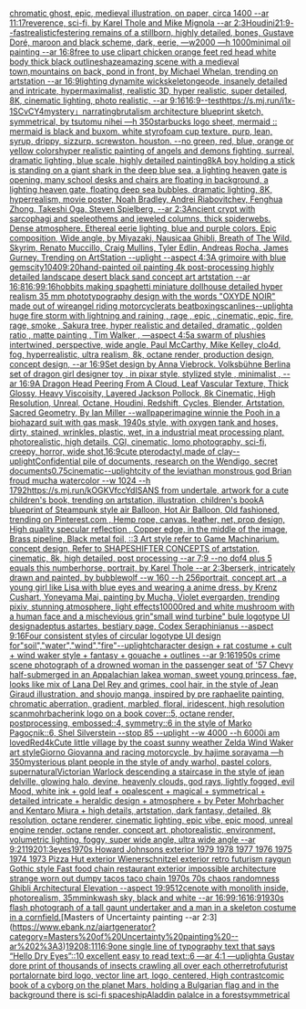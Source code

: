 [chromatic ghost, epic, medieval illustration, on paper, circa 1400 --ar 11:17](https://www.ebank.nz/aiartgenerator?category=chromatic%20ghost%2C%20epic%2C%20medieval%20illustration%2C%20on%20paper%2C%20circa%201400%20--ar%2011%3A17)[reverence, sci-fi, by Karel Thole and Mike Mignola --ar 2:3](https://www.ebank.nz/aiartgenerator?category=reverence%2C%20sci-fi%2C%20by%20Karel%20Thole%20and%20Mike%20Mignola%20--ar%202%3A3)[Houdini](https://www.ebank.nz/aiartgenerator?category=Houdini)[21:9](https://www.ebank.nz/aiartgenerator?category=21%3A9)[--fast](https://www.ebank.nz/aiartgenerator?category=--fast)[realistic](https://www.ebank.nz/aiartgenerator?category=realistic)[festering remains of a stillborn, highly detailed, bones, Gustave Doré, maroon and black scheme, dark, eerie, —w2000 —h 1000](https://www.ebank.nz/aiartgenerator?category=festering%20remains%20of%20a%20stillborn%2C%20highly%20detailed%2C%20bones%2C%20Gustave%20Dor%C3%A9%2C%20maroon%20and%20black%20scheme%2C%20dark%2C%20eerie%2C%20%E2%80%94w2000%20%E2%80%94h%201000)[minimal oil painting --ar 16:8](https://www.ebank.nz/aiartgenerator?category=minimal%20oil%20painting%20--ar%2016%3A8)[free to use clipart chicken orange feet red head white body thick black outlines](https://www.ebank.nz/aiartgenerator?category=free%20to%20use%20clipart%20chicken%20orange%20feet%20red%20head%20white%20body%20thick%20black%20outlines)[haze](https://www.ebank.nz/aiartgenerator?category=haze)[amazing scene with a medieval town,mountains on back, pond in front, by Michael Whelan, trending on artstation --ar 16:9](https://www.ebank.nz/aiartgenerator?category=amazing%20scene%20with%20a%20medieval%20town%2Cmountains%20on%20back%2C%20pond%20in%20front%2C%20by%20Michael%20Whelan%2C%20trending%20on%20artstation%20--ar%2016%3A9)[](https://www.ebank.nz/aiartgenerator?category=)[lighting dynamite wick](https://www.ebank.nz/aiartgenerator?category=lighting%20dynamite%20wick)[skeleton](https://www.ebank.nz/aiartgenerator?category=skeleton)[geode, insanely detailed and intricate, hypermaximalist, realistic 3D, hyper realistic, super detailed, 8K, cinematic lighting, photo realistic,  --ar 9:16](https://www.ebank.nz/aiartgenerator?category=geode%2C%20insanely%20detailed%20and%20intricate%2C%20hypermaximalist%2C%20realistic%203D%2C%20hyper%20realistic%2C%20super%20detailed%2C%208K%2C%20cinematic%20lighting%2C%20photo%20realistic%2C%20%20--ar%209%3A16)[16:9](https://www.ebank.nz/aiartgenerator?category=16%3A9)[](https://www.ebank.nz/aiartgenerator?category=)[--test](https://www.ebank.nz/aiartgenerator?category=--test)[<https://s.mj.run/i1x-1SCvCY4>](https://www.ebank.nz/aiartgenerator?category=%3Chttps%3A//s.mj.run/i1x-1SCvCY4%3E)[mystery」](https://www.ebank.nz/aiartgenerator?category=mystery%E3%80%8D)[narrating](https://www.ebank.nz/aiartgenerator?category=narrating)[brutalism architecture blueprint sketch, symmetrical, by tsutomu nihei —h 350](https://www.ebank.nz/aiartgenerator?category=brutalism%20architecture%20blueprint%20sketch%2C%20symmetrical%2C%20by%20tsutomu%20nihei%20%E2%80%94h%20350)[starbucks logo sheet, mermaid :: mermaid is black and buxom. white styrofoam cup texture. purp, lean, syrup, drippy, sizzurp. screwston. houston. --no green, red, blue, orange or yellow colors](https://www.ebank.nz/aiartgenerator?category=starbucks%20logo%20sheet%2C%20mermaid%20%3A%3A%20mermaid%20is%20black%20and%20buxom.%20white%20styrofoam%20cup%20texture.%20purp%2C%20lean%2C%20syrup%2C%20drippy%2C%20sizzurp.%20screwston.%20houston.%20--no%20green%2C%20red%2C%20blue%2C%20orange%20or%20yellow%20colors)[hyper realistic painting of angels and demons fighting, surreal, dramatic lighting, blue scale, highly detailed painting](https://www.ebank.nz/aiartgenerator?category=hyper%20realistic%20painting%20of%20angels%20and%20demons%20fighting%2C%20surreal%2C%20dramatic%20lighting%2C%20blue%20scale%2C%20highly%20detailed%20painting)[8k](https://www.ebank.nz/aiartgenerator?category=8k)[A boy holding a stick is standing on a giant shark in the deep blue sea, a lighting heaven gate is opening, many school desks and chairs are floating in background, a lighting heaven gate, floating deep sea bubbles, dramatic lighting, 8K, hyperrealism, movie poster, Noah Bradley, Andrei Riabovitchev, Fenghua Zhong, Takeshi Oga, Steven Spielberg, --ar 2:3](https://www.ebank.nz/aiartgenerator?category=A%20boy%20holding%20a%20stick%20is%20standing%20on%20a%20giant%20shark%20in%20the%20deep%20blue%20sea%2C%20a%20lighting%20heaven%20gate%20is%20opening%2C%20many%20school%20desks%20and%20chairs%20are%20floating%20in%20background%2C%20a%20lighting%20heaven%20gate%2C%20floating%20deep%20sea%20bubbles%2C%20dramatic%20lighting%2C%208K%2C%20hyperrealism%2C%20movie%20poster%2C%20Noah%20Bradley%2C%20Andrei%20Riabovitchev%2C%20Fenghua%20Zhong%2C%20Takeshi%20Oga%2C%20Steven%20Spielberg%2C%20--ar%202%3A3)[Ancient crypt with sarcophagi and speleothems and jeweled columns, thick spiderwebs. Dense atmosphere. Ethereal eerie lighting, blue and purple colors. Epic composition, Wide angle, by Miyazaki, Nausicaa Ghibli, Breath of The Wild, Skyrim, Renato Muccillo, Craig Mullins, Tyler Edlin, Andreas Rocha, James Gurney. Trending on ArtStation --uplight  --aspect 4:3](https://www.ebank.nz/aiartgenerator?category=Ancient%20crypt%20with%20sarcophagi%20and%20speleothems%20and%20jeweled%20columns%2C%20thick%20spiderwebs.%20Dense%20atmosphere.%20Ethereal%20eerie%20lighting%2C%20blue%20and%20purple%20colors.%20Epic%20composition%2C%20Wide%20angle%2C%20by%20Miyazaki%2C%20Nausicaa%20Ghibli%2C%20Breath%20of%20The%20Wild%2C%20Skyrim%2C%20Renato%20Muccillo%2C%20Craig%20Mullins%2C%20Tyler%20Edlin%2C%20Andreas%20Rocha%2C%20James%20Gurney.%20Trending%20on%20ArtStation%20--uplight%20%20--aspect%204%3A3)[A grimoire with blue gems](https://www.ebank.nz/aiartgenerator?category=A%20grimoire%20with%20blue%20gems)[city](https://www.ebank.nz/aiartgenerator?category=city)[1040](https://www.ebank.nz/aiartgenerator?category=1040)[9:20](https://www.ebank.nz/aiartgenerator?category=9%3A20)[hand-painted oil painting 4k post-processing highly detailed landscape desert black sand concept art artstation --ar 16:8](https://www.ebank.nz/aiartgenerator?category=hand-painted%20oil%20painting%204k%20post-processing%20highly%20detailed%20landscape%20desert%20black%20sand%20concept%20art%20artstation%20--ar%2016%3A8)[16:9](https://www.ebank.nz/aiartgenerator?category=16%3A9)[9:16](https://www.ebank.nz/aiartgenerator?category=9%3A16)[hobbits making spaghetti miniature dollhouse detailed hyper realism 35 mm photo](https://www.ebank.nz/aiartgenerator?category=hobbits%20making%20spaghetti%20miniature%20dollhouse%20detailed%20hyper%20realism%2035%20mm%20photo)[typography design with the words "OXYDE NOIR" made out of wire](https://www.ebank.nz/aiartgenerator?category=typography%20design%20with%20the%20words%20%22OXYDE%20NOIR%22%20made%20out%20of%20wire)[angel riding motorcycle](https://www.ebank.nz/aiartgenerator?category=angel%20riding%20motorcycle)[rats beatboxing](https://www.ebank.nz/aiartgenerator?category=rats%20beatboxing)[scanlines](https://www.ebank.nz/aiartgenerator?category=scanlines)[--uplight](https://www.ebank.nz/aiartgenerator?category=--uplight)[a huge fire storm with lightning and raining , rage , epic , cinematic, epic, fire, rage, smoke , Sakura tree, hyper realistic and detailed, dramatic , golden ratio , matte painting , Tim Walker , —aspect 4:5](https://www.ebank.nz/aiartgenerator?category=a%20huge%20fire%20storm%20with%20lightning%20and%20raining%20%2C%20rage%20%2C%20epic%20%2C%20cinematic%2C%20epic%2C%20fire%2C%20rage%2C%20smoke%20%2C%20Sakura%20tree%2C%20hyper%20realistic%20and%20detailed%2C%20dramatic%20%2C%20golden%20ratio%20%2C%20matte%20painting%20%2C%20Tim%20Walker%20%2C%20%E2%80%94aspect%204%3A5)[a swarm of plushies intertwined, perspective, wide angle, Paul McCarthy, Mike Kelley, clo4d, fog, hyperrealistic, ultra realism, 8k, octane render, production design, concept design, --ar 16:9](https://www.ebank.nz/aiartgenerator?category=a%20swarm%20of%20plushies%20intertwined%2C%20perspective%2C%20wide%20angle%2C%20Paul%20McCarthy%2C%20Mike%20Kelley%2C%20clo4d%2C%20fog%2C%20hyperrealistic%2C%20ultra%20realism%2C%208k%2C%20octane%20render%2C%20production%20design%2C%20concept%20design%2C%20--ar%2016%3A9)[Set design by Anna Viebrock. Volksbühne Berlin](https://www.ebank.nz/aiartgenerator?category=Set%20design%20by%20Anna%20Viebrock.%20Volksb%C3%BChne%20Berlin)[a set of dragon girl designer toy , in pixar style, stylized style , minimalist , --ar 16:9](https://www.ebank.nz/aiartgenerator?category=a%20set%20of%20dragon%20girl%20designer%20toy%20%2C%20in%20pixar%20style%2C%20stylized%20style%20%2C%20minimalist%20%2C%20--ar%2016%3A9)[A Dragon Head Peering From A Cloud, Leaf Vascular Texture, Thick Glossy, Heavy Viscoisity, Layered Jackson Pollock, 8k Cinematic, High Resolution, Unreal, Octane, Houdini, Redshift, Cycles, Blender, Artstation, Sacred Geometry, By Ian Miller --wallpaper](https://www.ebank.nz/aiartgenerator?category=A%20Dragon%20Head%20Peering%20From%20A%20Cloud%2C%20Leaf%20Vascular%20Texture%2C%20Thick%20Glossy%2C%20Heavy%20Viscoisity%2C%20Layered%20Jackson%20Pollock%2C%208k%20Cinematic%2C%20High%20Resolution%2C%20Unreal%2C%20Octane%2C%20Houdini%2C%20Redshift%2C%20Cycles%2C%20Blender%2C%20Artstation%2C%20Sacred%20Geometry%2C%20By%20Ian%20Miller%20--wallpaper)[imagine winnie the Pooh in a biohazard suit with gas mask, 1940s style, with oxygen tank and hoses, dirty, stained, wrinkles, plastic, wet, in a industrial meat processing plant, photorealistic, high details, CGI, cinematic, lomo photography, sci-fi, creepy, horror, wide shot,](https://www.ebank.nz/aiartgenerator?category=imagine%20winnie%20the%20Pooh%20in%20a%20biohazard%20suit%20with%20gas%20mask%2C%201940s%20style%2C%20with%20oxygen%20tank%20and%20hoses%2C%20dirty%2C%20stained%2C%20wrinkles%2C%20plastic%2C%20wet%2C%20in%20a%20industrial%20meat%20processing%20plant%2C%20photorealistic%2C%20high%20details%2C%20CGI%2C%20cinematic%2C%20lomo%20photography%2C%20sci-fi%2C%20creepy%2C%20horror%2C%20wide%20shot%2C)[16:9](https://www.ebank.nz/aiartgenerator?category=16%3A9)[cute pterodactyl,made of clay](https://www.ebank.nz/aiartgenerator?category=cute%20pterodactyl%2Cmade%20of%20clay)[--uplight](https://www.ebank.nz/aiartgenerator?category=--uplight)[Confidential pile of documents, research on the Wendigo, secret documents](https://www.ebank.nz/aiartgenerator?category=Confidential%20pile%20of%20documents%2C%20research%20on%20the%20Wendigo%2C%20secret%20documents)[0.75](https://www.ebank.nz/aiartgenerator?category=0.75)[cinematic](https://www.ebank.nz/aiartgenerator?category=cinematic)[--uplight](https://www.ebank.nz/aiartgenerator?category=--uplight)[city of the leviathan monstrous god Brian froud mucha watercolor --w 1024 --h 1792](https://www.ebank.nz/aiartgenerator?category=city%20of%20the%20leviathan%20monstrous%20god%20Brian%20froud%20mucha%20watercolor%20--w%201024%20--h%201792)[<https://s.mj.run/kOGKVfccYdI>](https://www.ebank.nz/aiartgenerator?category=%3Chttps%3A//s.mj.run/kOGKVfccYdI%3E)[SANS from undertale, artwork for a cute children's book, trending on artstation, illustration, children's book](https://www.ebank.nz/aiartgenerator?category=SANS%20from%20undertale%2C%20artwork%20for%20a%20cute%20children%27s%20book%2C%20trending%20on%20artstation%2C%20illustration%2C%20children%27s%20book)[A blueprint of Steampunk style air Balloon,  Hot Air Balloon, Old fashioned, trending on Pinterest.com  , Hemp rope, canvas, leather, net, prop design, High quality specular reflection , Copper  edge, in the middle of the image, Brass pipeline,  Black metal foil,  ::3  Art style refer to Game Machinarium.  concept design, Refer to SHAPESHIFTER CONCEPTS  of artstation, cinematic,  8k, high detailed,  post processing    --ar 7:9   --no dof](https://www.ebank.nz/aiartgenerator?category=A%20blueprint%20of%20Steampunk%20style%20air%20Balloon%2C%20%20Hot%20Air%20Balloon%2C%20Old%20fashioned%2C%20trending%20on%20Pinterest.com%20%20%2C%20Hemp%20rope%2C%20canvas%2C%20leather%2C%20net%2C%20prop%20design%2C%20High%20quality%20specular%20reflection%20%2C%20Copper%20%20edge%2C%20in%20the%20middle%20of%20the%20image%2C%20Brass%20pipeline%2C%20%20Black%20metal%20foil%2C%20%20%3A%3A3%20%20Art%20style%20refer%20to%20Game%20Machinarium.%20%20concept%20design%2C%20Refer%20to%20SHAPESHIFTER%20CONCEPTS%20%20of%20artstation%2C%20cinematic%2C%20%208k%2C%20high%20detailed%2C%20%20post%20processing%20%20%20%20--ar%207%3A9%20%20%20--no%20dof)[4 plus 5 equals this number](https://www.ebank.nz/aiartgenerator?category=4%20plus%205%20equals%20this%20number)[horse, portrait, by Karel Thole --ar 2:3](https://www.ebank.nz/aiartgenerator?category=horse%2C%20portrait%2C%20by%20Karel%20Thole%20--ar%202%3A3)[berserk, intricately drawn and painted, by bubblewolf --w 160 --h 256](https://www.ebank.nz/aiartgenerator?category=berserk%2C%20intricately%20drawn%20and%20painted%2C%20by%20bubblewolf%20--w%20160%20--h%20256)[portrait, concept art , a young girl like Lisa with blue eyes and wearing a anime dress, by Krenz Cushart, Yoneyama Mai, painting by Mucha, Violet evergarden, trending pixiv, stunning atmosphere, light effects](https://www.ebank.nz/aiartgenerator?category=portrait%2C%20concept%20art%20%2C%20a%20young%20girl%20like%20Lisa%20with%20blue%20eyes%20and%20wearing%20a%20anime%20dress%2C%20by%20Krenz%20Cushart%2C%20Yoneyama%20Mai%2C%20painting%20by%20Mucha%2C%20Violet%20evergarden%2C%20trending%20pixiv%2C%20stunning%20atmosphere%2C%20light%20effects)[10000](https://www.ebank.nz/aiartgenerator?category=10000)[red and white mushroom with a human face and a mischevious grin](https://www.ebank.nz/aiartgenerator?category=red%20and%20white%20mushroom%20with%20a%20human%20face%20and%20a%20mischevious%20grin)["small wind turbine" bule logotype UI design](https://www.ebank.nz/aiartgenerator?category=%22small%20wind%20turbine%22%20bule%20logotype%20UI%20design)[adeptus astartes, bestiary page, Codex Seraphinianus --aspect 9:16](https://www.ebank.nz/aiartgenerator?category=adeptus%20astartes%2C%20bestiary%20page%2C%20Codex%20Seraphinianus%20--aspect%209%3A16)[Four consistent styles of circular logotype UI design for"soil","water","wind","fire"](https://www.ebank.nz/aiartgenerator?category=Four%20consistent%20styles%20of%20circular%20logotype%20UI%20design%20for%22soil%22%2C%22water%22%2C%22wind%22%2C%22fire%22)[--uplight](https://www.ebank.nz/aiartgenerator?category=--uplight)[character design + rat costume + cult + wind waker style + fantasy + gouache + outlines --ar 9:16](https://www.ebank.nz/aiartgenerator?category=character%20design%20%2B%20rat%20costume%20%2B%20cult%20%2B%20wind%20waker%20style%20%2B%20fantasy%20%2B%20gouache%20%2B%20outlines%20--ar%209%3A16)[1950s crime scene photograph of a drowned woman in the passenger seat of '57 Chevy half-submerged in an Appalachian lake](https://www.ebank.nz/aiartgenerator?category=1950s%20crime%20scene%20photograph%20of%20a%20drowned%20woman%20in%20the%20passenger%20seat%20of%20%2757%20Chevy%20half-submerged%20in%20an%20Appalachian%20lake)[a woman, sweet young princess, fae, looks like mix of Lana Del Rey and grimes, cool hair, in the style of Jean Giraud illustration, and shoujo manga, inspired by pre raphaelite painting, chromatic aberration, gradient, marbled, floral, iridescent, high resolution scan](https://www.ebank.nz/aiartgenerator?category=a%20woman%2C%20sweet%20young%20princess%2C%20fae%2C%20looks%20like%20mix%20of%20Lana%20Del%20Rey%20and%20grimes%2C%20cool%20hair%2C%20in%20the%20style%20of%20Jean%20Giraud%20illustration%2C%20and%20shoujo%20manga%2C%20inspired%20by%20pre%20raphaelite%20painting%2C%20chromatic%20aberration%2C%20gradient%2C%20marbled%2C%20floral%2C%20iridescent%2C%20high%20resolution%20scan)[mohrbacher](https://www.ebank.nz/aiartgenerator?category=mohrbacher)[ink logo on a book cover::5, octane render, postprocessing, embossed::4, symmetry::6 in the style of Marko Pagoçnik::6, Shel Silverstein --stop 85 --uplight --w 4000 --h 6000](https://www.ebank.nz/aiartgenerator?category=ink%20logo%20on%20a%20book%20cover%3A%3A5%2C%20octane%20render%2C%20postprocessing%2C%20embossed%3A%3A4%2C%20symmetry%3A%3A6%20in%20the%20style%20of%20Marko%20Pago%C3%A7nik%3A%3A6%2C%20Shel%20Silverstein%20--stop%2085%20--uplight%20--w%204000%20--h%206000)[i am loved](https://www.ebank.nz/aiartgenerator?category=i%20am%20loved)[Red](https://www.ebank.nz/aiartgenerator?category=Red)[4k](https://www.ebank.nz/aiartgenerator?category=4k)[Cute little village by the coast sunny weather Zelda Wind Waker art style](https://www.ebank.nz/aiartgenerator?category=Cute%20little%20village%20by%20the%20coast%20sunny%20weather%20Zelda%20Wind%20Waker%20art%20style)[Giorno Giovanna and racing motorcycle, by hajime sorayama —h 350](https://www.ebank.nz/aiartgenerator?category=Giorno%20Giovanna%20and%20racing%20motorcycle%2C%20by%20hajime%20sorayama%20%E2%80%94h%20350)[mysterious plant people in the style of andy warhol, pastel colors, supernatural](https://www.ebank.nz/aiartgenerator?category=mysterious%20plant%20people%20in%20the%20style%20of%20andy%20warhol%2C%20pastel%20colors%2C%20supernatural)[Victorian Warlock descending a staircase in the style of jean delville, glowing halo, devine, heavenly clouds, god rays, lightly fogged, evil Mood, white ink + gold leaf + opalescent + magical + symmetrical + detailed intricate + heraldic design + atmosphere + by Peter Mohrbacher and Kentaro Miura + high details, artstation, dark fantasy, detailed, 8k resolution, octane renderer, cinematic lighting, epic vibe, epic mood, unreal engine render, octane render, concept art, photorealistic, environment, volumetric lighting, foggy, super wide angle, ultra wide angle --ar 9:21](https://www.ebank.nz/aiartgenerator?category=Victorian%20Warlock%20descending%20a%20staircase%20in%20the%20style%20of%20jean%20delville%2C%20glowing%20halo%2C%20devine%2C%20heavenly%20clouds%2C%20god%20rays%2C%20lightly%20fogged%2C%20evil%20Mood%2C%20white%20ink%20%2B%20gold%20leaf%20%2B%20opalescent%20%2B%20magical%20%2B%20symmetrical%20%2B%20detailed%20intricate%20%2B%20heraldic%20design%20%2B%20atmosphere%20%2B%20by%20Peter%20Mohrbacher%20and%20Kentaro%20Miura%20%2B%20high%20details%2C%20artstation%2C%20dark%20fantasy%2C%20detailed%2C%208k%20resolution%2C%20octane%20renderer%2C%20cinematic%20lighting%2C%20epic%20vibe%2C%20epic%20mood%2C%20unreal%20engine%20render%2C%20octane%20render%2C%20concept%20art%2C%20photorealistic%2C%20environment%2C%20volumetric%20lighting%2C%20foggy%2C%20super%20wide%20angle%2C%20ultra%20wide%20angle%20--ar%209%3A21)[1920](https://www.ebank.nz/aiartgenerator?category=1920)[1:3](https://www.ebank.nz/aiartgenerator?category=1%3A3)[eyes](https://www.ebank.nz/aiartgenerator?category=eyes)[1970s Howard Johnsons exterior 1979 1978 1977 1976 1975 1974 1973 Pizza Hut exterior Wienerschnitzel exterior retro futurism raygun Gothic style Fast food chain restaurant exterior impossible architecture strange worn out dumpy tacos taco chain 1970s 70s chaos randomness Ghibli Architectural Elevation  --aspect 19:9](https://www.ebank.nz/aiartgenerator?category=1970s%20Howard%20Johnsons%20exterior%201979%201978%201977%201976%201975%201974%201973%20Pizza%20Hut%20exterior%20Wienerschnitzel%20exterior%20retro%20futurism%20raygun%20Gothic%20style%20Fast%20food%20chain%20restaurant%20exterior%20impossible%20architecture%20strange%20worn%20out%20dumpy%20tacos%20taco%20chain%201970s%2070s%20chaos%20randomness%20Ghibli%20Architectural%20Elevation%20%20--aspect%2019%3A9)[512](https://www.ebank.nz/aiartgenerator?category=512)[cenote with monolith inside, photorealism, 35mm](https://www.ebank.nz/aiartgenerator?category=cenote%20with%20monolith%20inside%2C%20photorealism%2C%2035mm)[inkwash sky, black and white --ar 16:9](https://www.ebank.nz/aiartgenerator?category=inkwash%20sky%2C%20black%20and%20white%20--ar%2016%3A9)[9:16](https://www.ebank.nz/aiartgenerator?category=9%3A16)[16:9](https://www.ebank.nz/aiartgenerator?category=16%3A9)[1930s flash photograph of a tall gaunt undertaker and a man in a skeleton costume in a cornfield.](https://www.ebank.nz/aiartgenerator?category=1930s%20flash%20photograph%20of%20a%20tall%20gaunt%20undertaker%20and%20a%20man%20in%20a%20skeleton%20costume%20in%20a%20cornfield.)[Masters of Uncertainty painting --ar 2:3](https://www.ebank.nz/aiartgenerator?category=Masters%20of%20Uncertainty%20painting%20--ar%202%3A3)[1920](https://www.ebank.nz/aiartgenerator?category=1920)[8:11](https://www.ebank.nz/aiartgenerator?category=8%3A11)[16:9](https://www.ebank.nz/aiartgenerator?category=16%3A9)[one single line of typography text that says “Hello Dry Eyes”::10 excellent easy to read text::6  —ar 4:1 —uplight](https://www.ebank.nz/aiartgenerator?category=one%20single%20line%20of%20typography%20text%20that%20says%20%E2%80%9CHello%20Dry%20Eyes%E2%80%9D%3A%3A10%20excellent%20easy%20to%20read%20text%3A%3A6%20%20%E2%80%94ar%204%3A1%20%E2%80%94uplight)[a Gustav dore print of thousands of insects crawling all over each other](https://www.ebank.nz/aiartgenerator?category=a%20Gustav%20dore%20print%20of%20thousands%20of%20insects%20crawling%20all%20over%20each%20other)[retrofuturist portal](https://www.ebank.nz/aiartgenerator?category=retrofuturist%20portal)[ornate bird logo, vector line art, logo, centered, High contrast](https://www.ebank.nz/aiartgenerator?category=ornate%20bird%20logo%2C%20vector%20line%20art%2C%20logo%2C%20centered%2C%20High%20contrast)[comic book of a cyborg on the planet Mars, holding a Bulgarian flag and in the background there is sci-fi spaceship](https://www.ebank.nz/aiartgenerator?category=comic%20book%20of%20a%20cyborg%20on%20the%20planet%20Mars%2C%20holding%20a%20Bulgarian%20flag%20and%20in%20the%20background%20there%20is%20sci-fi%20spaceship)[Aladdin palalce in a forest](https://www.ebank.nz/aiartgenerator?category=Aladdin%20palalce%20in%20a%20forest)[symmetrical](https://www.ebank.nz/aiartgenerator?category=symmetrical)
